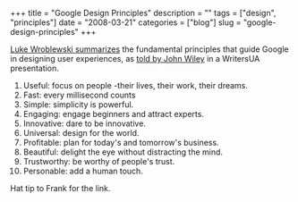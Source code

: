 +++
title = "Google Design Principles"
description = ""
tags = ["design", "principles"]
date = "2008-03-21"
categories = ["blog"]
slug = "google-design-principles"
+++



<p><a href="http://www.lukew.com/ff/entry.asp?661">Luke Wroblewski summarizes</a> the fundamental principles that guide Google in designing user experiences, as <a href="http://www.writersua.com/ohc/track1.htm#session22">told by John Wiley</a> in a WritersUA presentation.</p>
<ol>
<li>Useful: focus on people -their lives, their work, their dreams.</li>
<li>Fast: every millisecond counts</li>
<li>Simple: simplicity is powerful.</li>
<li>Engaging: engage beginners and attract experts.</li>
<li>Innovative: dare to be innovative.</li>
<li>Universal: design for the world.</li>
<li>Profitable: plan for today's and tomorrow's business.</li>
<li>Beautiful: delight the eye without distracting the mind.</li>
<li>Trustworthy: be worthy of people's trust.</li>
<li>Personable: add a human touch.</li>
</ol>
<p>Hat tip to Frank for the link.</p>
    
  
